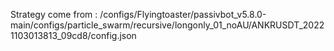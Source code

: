 Strategy come from : /configs/Flyingtoaster/passivbot_v5.8.0-main/configs/particle_swarm/recursive/longonly_01_noAU/ANKRUSDT_20221103013813_09cd8/config.json
